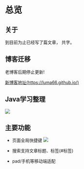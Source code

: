 # 总览

## 关于
到目前为止已经写了<code class="article_number"></code>篇文章， 共<code class="site_word_count"></code>字。
<!--本站访问人数：<code class="site_uv"></code>人次 ， 访问量：<code class="site_pv"></code>次-->

## 博客迁移

老博客后期停止更新!

[新博客地址(https://luma66.github.io/)](https://luma66.github.io/)


## Java学习整理
![](http://assets.processon.com/chart_image/5dc29bfbe4b0ea86c4244cca.png)



## 主要功能
- 页面全局快捷键
![](https://mrliuqh.github.io/directionsImg/other/3-hexo-hotkey.png)

- 搜索支持文章标题、标签(#标签)

- pad/手机等移动端适配